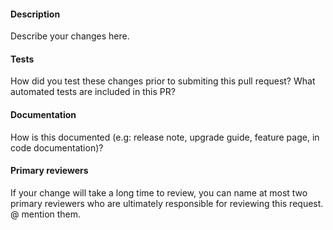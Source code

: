 #### Description
Describe your changes here.
#### Tests
How did you test these changes prior to submiting this pull request?
What automated tests are included in this PR?
#### Documentation
How is this documented (e.g: release note, upgrade guide, feature page, in code documentation)?
#### Primary reviewers
If your change will take a long time to review, you can name at most two primary reviewers who are ultimately responsible for reviewing this request. @ mention them.
